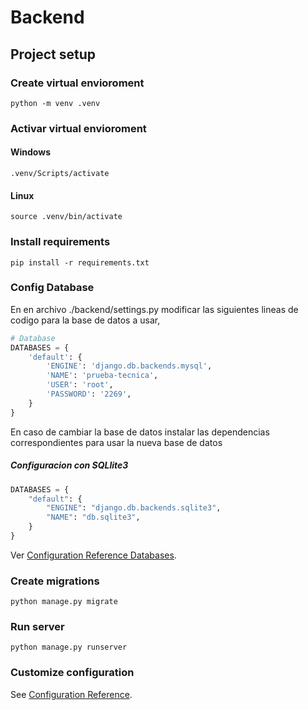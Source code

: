 # Backend

## Project setup


### Create virtual envioroment

```
python -m venv .venv
```

### Activar virtual envioroment

#### Windows

```
.venv/Scripts/activate
```

#### Linux
```
source .venv/bin/activate 
```


### Install requirements
```
pip install -r requirements.txt
```

### Config Database
En en archivo ./backend/settings.py modificar las siguientes lineas de codigo para la base de datos a usar,
```python
# Database
DATABASES = {
    'default': {
        'ENGINE': 'django.db.backends.mysql',
        'NAME': 'prueba-tecnica',
        'USER': 'root',
        'PASSWORD': '2269',
    }
}
```
En caso de cambiar la base de datos instalar las dependencias correspondientes para usar la nueva base de datos

##### Configuracion con SQLlite3
```python
DATABASES = {
    "default": {
        "ENGINE": "django.db.backends.sqlite3",
        "NAME": "db.sqlite3",
    }
}
```

Ver [Configuration Reference Databases](https://docs.djangoproject.com/en/5.1/ref/settings/#databases). 


### Create migrations
```
python manage.py migrate
```


### Run server
```
python manage.py runserver
```

### Customize configuration
See [Configuration Reference](https://docs.djangoproject.com/en/5.1/).
